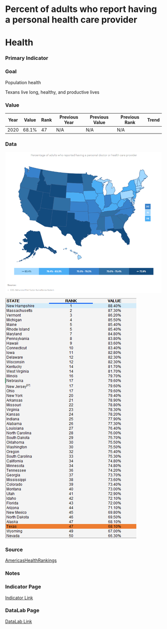 # Percent of adults who report having a personal health care provider

# Health

### Primary Indicator

### Goal

Population health

Texans live long, healthy, and productive lives

### Value

| Year        |  Value      | Rank        | Previous Year | Previous Value | Previous Rank | Trend | 
| ----------- | ----------- | ----------- | ----------- | ----------- | ----------- | -----------|
|   2020      | 68.1%       | 47           |    N/A    |    N/A    | N/A         |           | 

### Data

![map](./map_personal.PNG)

![data](./data_personal.PNG)

### Source

[AmericasHealthRankings](https://www.americashealthrankings.org/explore/annual/measure/dedicated_health_care_provider/state/ALL)

### Notes

### Indicator Page

[Indicator Link](https://indicators.texas2036.org/indicator/102)

### DataLab Page

[DataLab Link](https://datalab.texas2036.org/bwhqgjc/behavioral-risk-factor-surveillance-system-brfss-prevalence-data?accesskey=huldrhb)

